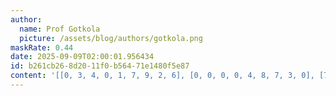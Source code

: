 ```yaml
---
author:
  name: Prof Gotkola
  picture: /assets/blog/authors/gotkola.png
maskRate: 0.44
date: 2025-09-09T02:00:01.956434
id: b261cb26-8d20-11f0-b564-71e1480f5e87
content: '[[0, 3, 4, 0, 1, 7, 9, 2, 6], [0, 0, 0, 0, 4, 8, 7, 3, 0], [7, 1, 0, 3, 9, 6, 0, 5, 8], [0, 0, 3, 0, 0, 0, 6, 0, 0], [2, 8, 0, 4, 6, 1, 5, 9, 0], [0, 0, 0, 7, 0, 0, 0, 8, 2], [5, 7, 1, 8, 0, 4, 0, 6, 9], [3, 2, 0, 0, 5, 0, 8, 4, 0], [4, 0, 0, 6, 7, 0, 2, 0, 0]]'
---
```

